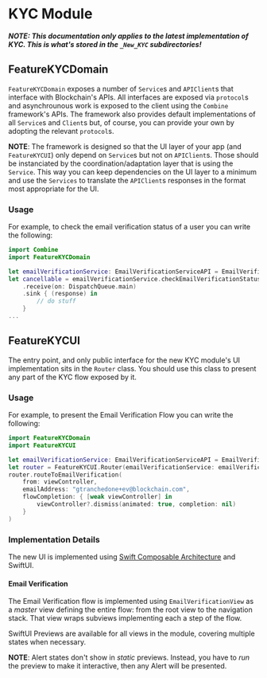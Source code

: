 # KYC Module

_**NOTE: This documentation only applies to the latest implementation of KYC. This is what's stored in the `_New_KYC` subdirectories!**_

## FeatureKYCDomain

`FeatureKYCDomain` exposes a number of `Service`s and `APIClient`s that interface with Blockchain's APIs. All interfaces are exposed via `protocol`s and asynchrounous work is exposed to the client using the `Combine` framework's APIs. The framework also provides default implementations of all `Service`s and `Client`s but, of course, you can provide your own by adopting the relevant `protocol`s.

**NOTE**: The framework is designed so that the UI layer of your app (and `FeatureKYCUI`) only depend on  `Service`s but not on `APIClient`s. Those should be instanciated by the coordination/adaptation layer that is using the `Service`. This way you can keep dependencies on the UI layer to a minimum and use the `Services` to translate the `APIClient`s responses in the format most appropriate for the UI. 

### Usage

For example, to check the email verification status of a user you can write the following:

```swift
import Combine
import FeatureKYCDomain

let emailVerificationService: EmailVerificationServiceAPI = EmailVerificationService()
let cancellable = emailVerificationService.checkEmailVerificationStatus()
    .receive(on: DispatchQueue.main)
    .sink { (response) in
        // do stuff
    }
...
```

## FeatureKYCUI

The entry point, and only public interface for the new KYC module's UI implementation sits in the `Router`  class. You should use this class to present any part of the KYC flow exposed by it.

### Usage

For example, to present the Email Verification Flow you can write the following:

```swift
import FeatureKYCDomain
import FeatureKYCUI

let emailVerificationService: EmailVerificationServiceAPI = EmailVerificationService()
let router = FeatureKYCUI.Router(emailVerificationService: emailVerificationService)
router.routeToEmailVerification(
    from: viewController,
    emailAddress: "gtranchedone+ev@blockchain.com",
    flowCompletion: { [weak viewController] in
        viewController?.dismiss(animated: true, completion: nil)
    }
)
```

### Implementation Details

The new UI is implemented using [Swift Composable Architecture](https://github.com/pointfreeco/swift-composable-architecture/) and SwiftUI.

#### Email Verification

The Email Verification flow is implemented using `EmailVerificationView` as a _master_ view defining the entire flow: from the root view to the navigation stack. That view wraps subviews implementing each a step of the flow.

SwiftUI Previews are available for all views in the module, covering multiple states when necessary.

**NOTE**: Alert states don't show in _static_ previews. Instead, you have to _run_ the preview to make it interactive, then any Alert will be presented. 
